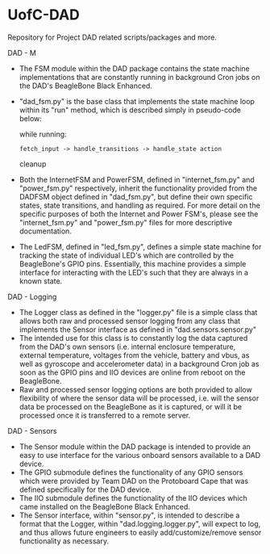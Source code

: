 # UofC-DAD
Repository for Project DAD related scripts/packages and more.

DAD - M
- The FSM module within the DAD package contains the state machine implementations that are constantly running in background Cron jobs
on the DAD's BeagleBone Black Enhanced.
- "dad_fsm.py" is the base class that implements the state machine loop within its "run" method, which is described simply in
pseudo-code below: 

    while running:
  
      fetch_input -> handle_transitions -> handle_state action 
    
    cleanup
  
- Both the InternetFSM and PowerFSM, defined in "internet_fsm.py" and "power_fsm.py" respectively, inherit the functionality provided from the DADFSM object defined in "dad_fsm.py", 
but define their own specific states, state transitions, and handling as required. For more detail on the specific purposes of both the
Internet and Power FSM's, please see the "internet_fsm.py" and "power_fsm.py" files for more descriptive documentation.
- The LedFSM, defined in "led_fsm.py", defines a simple state machine for tracking the state of individual LED's which are controlled by the 
BeagleBone's GPIO pins. Essentially, this machine provides a simple interface for interacting with the LED's such that they are always in a known
state. 

DAD - Logging
- The Logger class as defined in the "logger.py" file is a simple class that allows both raw and processed sensor logging from any class that implements the 
Sensor interface as defined in "dad.sensors.sensor.py"
- The intended use for this class is to constantly log the data captured from the DAD's own sensors (i.e. internal enclosure temperature, external temperature, voltages from the vehicle, battery and vbus,
as well as gyroscope and accelerometer data) in a background Cron job as soon as the GPIO pins and IIO devices are online from reboot on the BeagleBone.
- Raw and processed sensor logging options are both provided to allow flexibility of where the sensor data will be processed, i.e. will the sensor data be processed
on the BeagleBone as it is captured, or will it be processed once it is transferred to a remote server. 

DAD - Sensors
- The Sensor module within the DAD package is intended to provide an easy to use interface for the various onboard sensors available to a DAD device.
- The GPIO submodule defines the functionality of any GPIO sensors which were provided by Team DAD on the Protoboard Cape that was defined specifically for the DAD device.
- The IIO submodule defines the functionality of the IIO devices which came installed on the BeagleBone Black Enhanced.
- The Sensor interface, within "sensor.py", is intended to describe a format that the Logger, within "dad.logging.logger.py", will expect to log, and thus allows
future engineers to easily add/customize/remove sensor functionality as necessary. 

